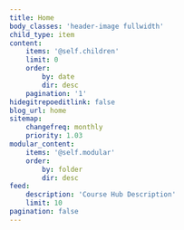 ```yaml
---
title: Home
body_classes: 'header-image fullwidth'
child_type: item
content:
    items: '@self.children'
    limit: 0
    order:
        by: date
        dir: desc
    pagination: '1'
hidegitrepoeditlink: false
blog_url: home
sitemap:
    changefreq: monthly
    priority: 1.03
modular_content:
    items: '@self.modular'
    order:
        by: folder
        dir: desc
feed:
    description: 'Course Hub Description'
    limit: 10
pagination: false
---
```

